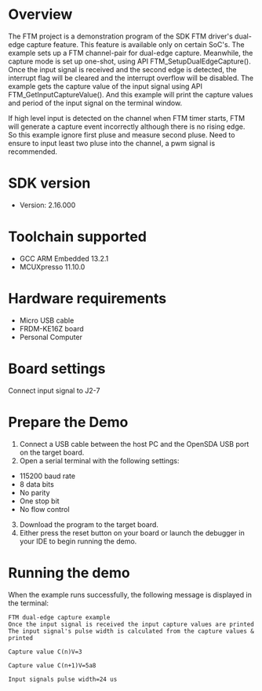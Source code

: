 Overview
========
The FTM project is a demonstration program of the SDK FTM driver's dual-edge capture feature.
This feature is available only on certain SoC's.
The example sets up a FTM channel-pair for dual-edge capture. Meanwhile, the capture mode is set up one-shot, 
using API FTM_SetupDualEdgeCapture(). Once the input signal is received and the second edge is detected,
the interrupt flag will be cleared and the interrupt overflow will be disabled.
The example gets the capture value of the input signal using API FTM_GetInputCaptureValue().
And this example will print the capture values and period of the input signal on the terminal window.

If high level input is detected on the channel when FTM timer starts, FTM will generate a capture event incorrectly
although there is no rising edge. So this example ignore first pluse and measure second pluse. Need to ensure to
input least two pluse into the channel, a pwm signal is recommended. 

SDK version
===========
- Version: 2.16.000

Toolchain supported
===================
- GCC ARM Embedded  13.2.1
- MCUXpresso  11.10.0

Hardware requirements
=====================
- Micro USB cable
- FRDM-KE16Z board
- Personal Computer

Board settings
==============
Connect input signal to J2-7

Prepare the Demo
================
1.  Connect a USB cable between the host PC and the OpenSDA USB port on the target board.
2.  Open a serial terminal with the following settings:
   - 115200 baud rate
   - 8 data bits
   - No parity
   - One stop bit
   - No flow control
3. Download the program to the target board.
4. Either press the reset button on your board or launch the debugger in your IDE to begin running the demo.

Running the demo
================
When the example runs successfully, the following message is displayed in the terminal:

~~~~~~~~~~~~~~~~~~~~~~~~~~~~~~~~
FTM dual-edge capture example
Once the input signal is received the input capture values are printed
The input signal's pulse width is calculated from the capture values & printed

Capture value C(n)V=3

Capture value C(n+1)V=5a8

Input signals pulse width=24 us
~~~~~~~~~~~~~~~~~~~~~~~~~~~~~~~~
